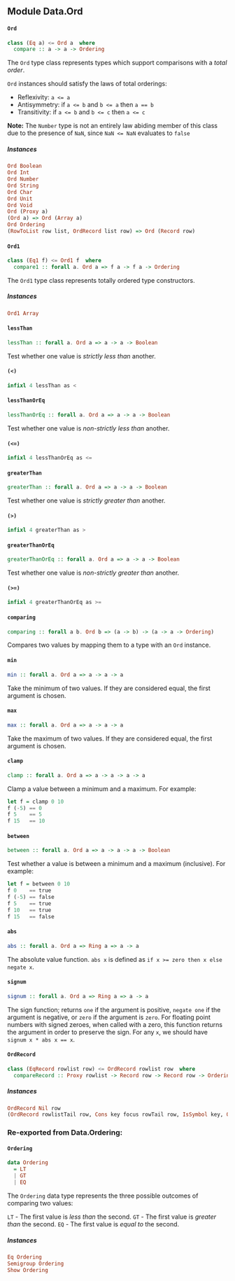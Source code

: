 ## Module Data.Ord

#### `Ord`

``` purescript
class (Eq a) <= Ord a  where
  compare :: a -> a -> Ordering
```

The `Ord` type class represents types which support comparisons with a
_total order_.

`Ord` instances should satisfy the laws of total orderings:

- Reflexivity: `a <= a`
- Antisymmetry: if `a <= b` and `b <= a` then `a == b`
- Transitivity: if `a <= b` and `b <= c` then `a <= c`

**Note:** The `Number` type is not an entirely law abiding member of this
class due to the presence of `NaN`, since `NaN <= NaN` evaluates to `false`

##### Instances
``` purescript
Ord Boolean
Ord Int
Ord Number
Ord String
Ord Char
Ord Unit
Ord Void
Ord (Proxy a)
(Ord a) => Ord (Array a)
Ord Ordering
(RowToList row list, OrdRecord list row) => Ord (Record row)
```

#### `Ord1`

``` purescript
class (Eq1 f) <= Ord1 f  where
  compare1 :: forall a. Ord a => f a -> f a -> Ordering
```

The `Ord1` type class represents totally ordered type constructors.

##### Instances
``` purescript
Ord1 Array
```

#### `lessThan`

``` purescript
lessThan :: forall a. Ord a => a -> a -> Boolean
```

Test whether one value is _strictly less than_ another.

#### `(<)`

``` purescript
infixl 4 lessThan as <
```

#### `lessThanOrEq`

``` purescript
lessThanOrEq :: forall a. Ord a => a -> a -> Boolean
```

Test whether one value is _non-strictly less than_ another.

#### `(<=)`

``` purescript
infixl 4 lessThanOrEq as <=
```

#### `greaterThan`

``` purescript
greaterThan :: forall a. Ord a => a -> a -> Boolean
```

Test whether one value is _strictly greater than_ another.

#### `(>)`

``` purescript
infixl 4 greaterThan as >
```

#### `greaterThanOrEq`

``` purescript
greaterThanOrEq :: forall a. Ord a => a -> a -> Boolean
```

Test whether one value is _non-strictly greater than_ another.

#### `(>=)`

``` purescript
infixl 4 greaterThanOrEq as >=
```

#### `comparing`

``` purescript
comparing :: forall a b. Ord b => (a -> b) -> (a -> a -> Ordering)
```

Compares two values by mapping them to a type with an `Ord` instance.

#### `min`

``` purescript
min :: forall a. Ord a => a -> a -> a
```

Take the minimum of two values. If they are considered equal, the first
argument is chosen.

#### `max`

``` purescript
max :: forall a. Ord a => a -> a -> a
```

Take the maximum of two values. If they are considered equal, the first
argument is chosen.

#### `clamp`

``` purescript
clamp :: forall a. Ord a => a -> a -> a -> a
```

Clamp a value between a minimum and a maximum. For example:

``` purescript
let f = clamp 0 10
f (-5) == 0
f 5    == 5
f 15   == 10
```

#### `between`

``` purescript
between :: forall a. Ord a => a -> a -> a -> Boolean
```

Test whether a value is between a minimum and a maximum (inclusive).
For example:

``` purescript
let f = between 0 10
f 0    == true
f (-5) == false
f 5    == true
f 10   == true
f 15   == false
```

#### `abs`

``` purescript
abs :: forall a. Ord a => Ring a => a -> a
```

The absolute value function. `abs x` is defined as `if x >= zero then x
else negate x`.

#### `signum`

``` purescript
signum :: forall a. Ord a => Ring a => a -> a
```

The sign function; returns `one` if the argument is positive,
`negate one` if the argument is negative, or `zero` if the argument is `zero`.
For floating point numbers with signed zeroes, when called with a zero,
this function returns the argument in order to preserve the sign.
For any `x`, we should have `signum x * abs x == x`.

#### `OrdRecord`

``` purescript
class (EqRecord rowlist row) <= OrdRecord rowlist row  where
  compareRecord :: Proxy rowlist -> Record row -> Record row -> Ordering
```

##### Instances
``` purescript
OrdRecord Nil row
(OrdRecord rowlistTail row, Cons key focus rowTail row, IsSymbol key, Ord focus) => OrdRecord (Cons key focus rowlistTail) row
```


### Re-exported from Data.Ordering:

#### `Ordering`

``` purescript
data Ordering
  = LT
  | GT
  | EQ
```

The `Ordering` data type represents the three possible outcomes of
comparing two values:

`LT` - The first value is _less than_ the second.
`GT` - The first value is _greater than_ the second.
`EQ` - The first value is _equal to_ the second.

##### Instances
``` purescript
Eq Ordering
Semigroup Ordering
Show Ordering
```

